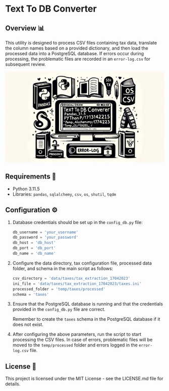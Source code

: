 # Text To DB Converter

## Overview 📊

This utility is designed to process CSV files containing tax data, translate the column names based on a provided dictionary, and then load the processed data into a PostgreSQL database. If errors occur during processing, the problematic files are recorded in an `error-log.csv` for subsequent review.

<img src="https://github.com/AlefRP/text_to_db/blob/main/images/TextToDBConverter.png" style="max-width: 100%; height: auto;" alt="Overview of Text To DB Converter">

## Requirements 🐍

- Python 3.11.5
- Libraries: `pandas`, `sqlalchemy`, `csv`, `os`, `shutil`, `tqdm`

## Configuration ⚙️

1. Database credentials should be set up in the `config_db.py` file:

   ```python
   db_username = 'your_username'
   db_password = 'your_password'
   db_host = 'db_host'
   db_port = 'db_port'
   db_name = 'db_name'

2. Configure the data directory, tax configuration file, processed data folder, and schema in the main script as follows:

    ```python
    csv_directory = 'data/taxes/tax_extraction_17042023'
    ini_file = 'data/taxes/tax_extraction_17042023/taxes.ini'
    processed_folder = 'temp/taxes/processed'
    schema = 'taxes'
    ```

3. Ensure that the PostgreSQL database is running and that the credentials provided in the `config_db.py` file are correct.

    Remember to create the `taxes` schema in the PostgreSQL database if it does not exist.

4. After configuring the above parameters, run the script to start processing the CSV files. In case of errors, problematic files will be moved to the `temp/processed` folder and errors logged in the `error-log.csv` file.

## License 📜

This project is licensed under the MIT License - see the LICENSE.md file for details.
